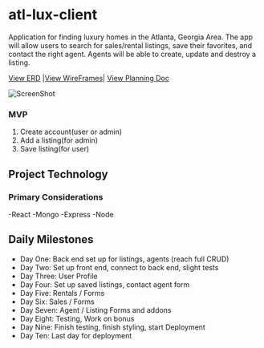 # atl-lux-client #

Application for finding luxury homes in the Atlanta, Georgia Area. The app will allow users to search for sales/rental listings, save their favorites, and contact the right agent. Agents will be able to create, update and destroy a listing. 

[View ERD](https://dm2306files.storage.live.com/y4mtRkIi0ejURFShwVdvtEHaU9c5t4hcEgfU1KsNjjqdvBs5rkNzjmofgZHQnLXWo6Zl7uVRpHVo8EZ6Zd23A2yUWDuKtlJTLKDBSgrsWBRbFXm_ZDCR-sFtKhjzYpO4coo4CtxrSD2hUIDaLz64NgPyMDY0USdt3N0K3bw8rVvBUTW2jDqlmE5bHvkb838riPk?width=642&height=402&cropmode=none) |[View WireFrames](https://1drv.ms/u/s!AstWKsf2p6kyqAq-Tp5szgnlIFSM?e=YUzyNB)| [View Planning Doc](https://1drv.ms/w/s!AstWKsf2p6kyqBADdlnkEX2ss9JG?e=yIj5WR)

![ScreenShot](https://dm2306files.storage.live.com/y4mYE0MMn0HAWDBOP1CfMPBuD7T0AZdUlOmEI-9sLdQiIwqPEqt2KHS2S7WJC7E0uO32aXnPBYPQdSH3EJnbjjGhHExUcIaZAuI-QC3BRpuoMefToMTv5kWZc8kbKKxTgO2DVqEPCeD0iWP6BaMA03p9pPNJKDseTsNjTx9schJ_AIuGsKNoKU5oYPavup3AmDi?width=659&height=660&cropmode=none)

### MVP ###
1. Create account(user or admin)
2. Add a listing(for admin)
3. Save listing(for user)

## Project Technology ##

### Primary Considerations ###
-React
-Mongo
-Express
-Node


## Daily Milestones

- Day One: Back end set up for listings, agents (reach full CRUD)
- Day Two: Set up front end, connect to back end, slight tests
- Day Three: User Profile
- Day Four: Set up saved listings, contact agent form
- Day Five: Rentals / Forms
- Day Six: Sales / Forms
- Day Seven: Agent / Listing Forms and addons
- Day Eight: Testing, Work on bonus
- Day Nine: Finish testing, finish styling, start Deployment
- Day Ten: Last day for deployment
